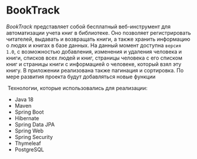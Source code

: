 <h1>BookTrack</h1>
<em>BookTrack</em> представляет собой бесплатный веб-инструмент для автоматизации учета книг в библиотеке. Оно позволяет регистрировать читателей, выдавать и возвращать книги, а также хранить информацию о людях и книгах в базе данных. 
На данный момент доступна  </span><code>версия 1.0</code><span>, с возможностью добавления, изменения и удаления человека и книги, списков всех людей и книг, страницы человека с его списком книг и страницы книги с информацией о человеке, который взял эту книгу. В приложении реализована также пагинация и сортировка. По мере развития проекта будут добавляться новые функции
  
<p>&nbsp;Технологии, которые использовались для реализации:</p>
<ul dir="auto">
<li>Java 18</li>
<li>Maven</li>
<li>Spring Boot</li>
<li>Hibernate</li>
<li>Spring Data JPA</li>
<li>Spring Web</li>
<li>Spring Security</li>
<li>Thymeleaf</li>
<li>PostgreSQL</li>
</ul>
